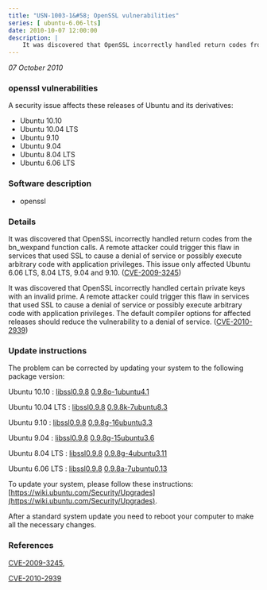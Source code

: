```yaml
---
title: "USN-1003-1&#58; OpenSSL vulnerabilities"
series: [ ubuntu-6.06-lts]
date: 2010-10-07 12:00:00
description: |
    It was discovered that OpenSSL incorrectly handled return codes from the bn_wexpand function calls. A remote attacker could trigger this flaw in services that used SSL to cause a denial of service or possibly execute arbitrary code with application privileges. This issue only affected Ubuntu 6.06 LTS, 8.04 LTS, 9.04 and 9.10. ([CVE-2009-3245](http://people.ubuntu.com/~ubuntu-security/cve/CVE-2009-3245))
--- 
```

 
 

*07 October 2010*

### openssl vulnerabilities

A security issue affects these releases of Ubuntu and its derivatives:

* Ubuntu 10.10
* Ubuntu 10.04 LTS
* Ubuntu 9.10
* Ubuntu 9.04
* Ubuntu 8.04 LTS
* Ubuntu 6.06 LTS

### Software description

* openssl 

### Details

It was discovered that OpenSSL incorrectly handled return codes from the bn_wexpand function calls. A remote attacker could trigger this flaw in services that used SSL to cause a denial of service or possibly execute arbitrary code with application privileges. This issue only affected Ubuntu 6.06 LTS, 8.04 LTS, 9.04 and 9.10. ([CVE-2009-3245](http://people.ubuntu.com/~ubuntu-security/cve/CVE-2009-3245))

It was discovered that OpenSSL incorrectly handled certain private keys with an invalid prime. A remote attacker could trigger this flaw in services that used SSL to cause a denial of service or possibly execute arbitrary code with application privileges. The default compiler options for affected releases should reduce the vulnerability to a denial of service. ([CVE-2010-2939](http://people.ubuntu.com/~ubuntu-security/cve/CVE-2010-2939)) 

### Update instructions

The problem can be corrected by updating your system to the following package version:

Ubuntu 10.10
 : [libssl0.9.8](https://launchpad.net/ubuntu/+source/openssl) <span> [0.9.8o-1ubuntu4.1](https://launchpad.net/ubuntu/+source/openssl/0.9.8o-1ubuntu4.1) </span> 

Ubuntu 10.04 LTS
 : [libssl0.9.8](https://launchpad.net/ubuntu/+source/openssl) <span> [0.9.8k-7ubuntu8.3](https://launchpad.net/ubuntu/+source/openssl/0.9.8k-7ubuntu8.3) </span> 

Ubuntu 9.10
 : [libssl0.9.8](https://launchpad.net/ubuntu/+source/openssl) <span> [0.9.8g-16ubuntu3.3](https://launchpad.net/ubuntu/+source/openssl/0.9.8g-16ubuntu3.3) </span> 

Ubuntu 9.04
 : [libssl0.9.8](https://launchpad.net/ubuntu/+source/openssl) <span> [0.9.8g-15ubuntu3.6](https://launchpad.net/ubuntu/+source/openssl/0.9.8g-15ubuntu3.6) </span> 

Ubuntu 8.04 LTS
 : [libssl0.9.8](https://launchpad.net/ubuntu/+source/openssl) <span> [0.9.8g-4ubuntu3.11](https://launchpad.net/ubuntu/+source/openssl/0.9.8g-4ubuntu3.11) </span> 

Ubuntu 6.06 LTS
 : [libssl0.9.8](https://launchpad.net/ubuntu/+source/openssl) <span> [0.9.8a-7ubuntu0.13](https://launchpad.net/ubuntu/+source/openssl/0.9.8a-7ubuntu0.13) </span> 

To update your system, please follow these instructions: [https://wiki.ubuntu.com/Security/Upgrades](https://wiki.ubuntu.com/Security/Upgrades).

After a standard system update you need to reboot your computer to make all the necessary changes. 

### References

 
 [CVE-2009-3245](http://people.ubuntu.com/~ubuntu-security/cve/CVE-2009-3245), 

 [CVE-2010-2939](http://people.ubuntu.com/~ubuntu-security/cve/CVE-2010-2939)
 

